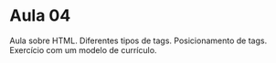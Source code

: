 # Aula 04

Aula sobre HTML. Diferentes tipos de tags. Posicionamento de tags. 
Exercício com um modelo de currículo.
